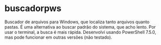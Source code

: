 # buscadorpws
Buscador de arquivos para Windows, que localiza tanto arquivos quanto pastas. É uma alternativa ao buscar padrão do sistema, que acho lento. Por usar o terminal, a busca é mais rápida. Desenvolvi usando PowerShell 7.5.0, mas pode funcionar em outras versões (não testado).
